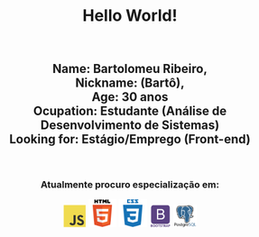 <h1 align = "center"> Hello World!</h1> <br>
<h2 align = "center" > Name: Bartolomeu Ribeiro,<br>
Nickname: (Bartô),<br> Age: 30 anos  <br> Ocupation: Estudante (Análise de Desenvolvimento de Sistemas) <br>
Looking for: Estágio/Emprego (Front-end)</h2>
<br>


<h3 align = "center" > Atualmente procuro especialização em:</h3>
<div align = "center">
<img src = "https://raw.githubusercontent.com/devicons/devicon/master/icons/javascript/javascript-original.svg" width = "40" >
<img src = "https://raw.githubusercontent.com/devicons/devicon/master/icons/html5/html5-original-wordmark.svg" width = "50">
<img src = "https://raw.githubusercontent.com/devicons/devicon/master/icons/css3/css3-plain-wordmark.svg" width = "50">
<img src = "https://github.com/devicons/devicon/blob/master/icons/bootstrap/bootstrap-plain-wordmark.svg" width = 40>
<img src = "https://raw.githubusercontent.com/devicons/devicon/master/icons/postgresql/postgresql-original-wordmark.svg" width = 40>
</div>
